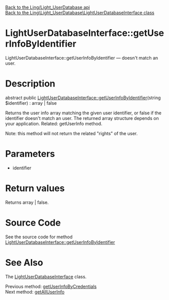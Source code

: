 [Back to the Ling/Light_UserDatabase api](https://github.com/lingtalfi/Light_UserDatabase/blob/master/doc/api/Ling/Light_UserDatabase.md)<br>
[Back to the Ling\Light_UserDatabase\LightUserDatabaseInterface class](https://github.com/lingtalfi/Light_UserDatabase/blob/master/doc/api/Ling/Light_UserDatabase/LightUserDatabaseInterface.md)


LightUserDatabaseInterface::getUserInfoByIdentifier
================



LightUserDatabaseInterface::getUserInfoByIdentifier — doesn't match an user.




Description
================


abstract public [LightUserDatabaseInterface::getUserInfoByIdentifier](https://github.com/lingtalfi/Light_UserDatabase/blob/master/doc/api/Ling/Light_UserDatabase/LightUserDatabaseInterface/getUserInfoByIdentifier.md)(string $identifier) : array | false




Returns the user info array matching the given user identifier, or false if the identifier
doesn't match an user. The returned array structure depends on your application.
Related: getUserInfo method.


Note: this method will not return the related "rights" of the user.




Parameters
================


- identifier

    


Return values
================

Returns array | false.








Source Code
===========
See the source code for method [LightUserDatabaseInterface::getUserInfoByIdentifier](https://github.com/lingtalfi/Light_UserDatabase/blob/master/LightUserDatabaseInterface.php#L55-L55)


See Also
================

The [LightUserDatabaseInterface](https://github.com/lingtalfi/Light_UserDatabase/blob/master/doc/api/Ling/Light_UserDatabase/LightUserDatabaseInterface.md) class.

Previous method: [getUserInfoByCredentials](https://github.com/lingtalfi/Light_UserDatabase/blob/master/doc/api/Ling/Light_UserDatabase/LightUserDatabaseInterface/getUserInfoByCredentials.md)<br>Next method: [getAllUserInfo](https://github.com/lingtalfi/Light_UserDatabase/blob/master/doc/api/Ling/Light_UserDatabase/LightUserDatabaseInterface/getAllUserInfo.md)<br>

